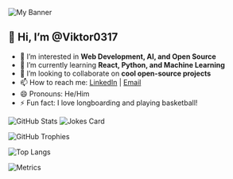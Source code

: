 ![My Banner](https://ih0.redbubble.net/cover.2424876.2400x600.jpg)

## 👋 Hi, I’m @Viktor0317  
- 👀 I’m interested in **Web Development, AI, and Open Source**  
- 🌱 I’m currently learning **React, Python, and Machine Learning**  
- 💞️ I’m looking to collaborate on **cool open-source projects**  
- 📫 How to reach me: [LinkedIn](https://www.linkedin.com/in/nikola-brajkovic-67730835/) | [Email](nikola.brajkovic88@gmail.com)  
- 😄 Pronouns: He/Him  
- ⚡ Fun fact: I love longboarding and playing basketball!


![GitHub Stats](https://github-readme-stats.vercel.app/api?username=Viktor0317&show_icons=true&theme=radical) ![Jokes Card](https://readme-jokes.vercel.app/api)

![GitHub Trophies](https://github-profile-trophy.vercel.app/?username=Viktor0317&theme=radical)

![Top Langs](https://github-readme-stats.vercel.app/api/top-langs/?username=Viktor0317&layout=compact&theme=radical)

![Metrics](https://metrics.lecoq.io/Viktor0317?template=classic&base.activity=0&base.community=0&base.repositories=0&base.metadata=0&languages=1)







<!---
Viktor0317/Viktor0317 is a ✨ special ✨ repository because its `README.md` (this file) appears on your GitHub profile.
You can click the Preview link to take a look at your changes.
--->
